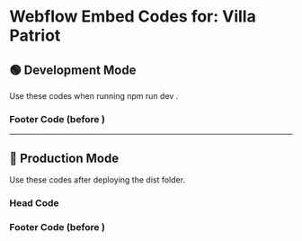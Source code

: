 # Webflow Embed Codes for: Villa Patriot

## 🟢 Development Mode

Use these codes when running 
npm run dev
.

### Footer Code (before </body>)

<script type="module" src="http://localhost:5174/src/loader.js" defer></script>

---

## 🚀 Production Mode

Use these codes after deploying the 
dist
 folder.

### Head Code

<link rel="stylesheet" href="https://villa-patriot.codes.flexagency.cz/assets/loader.css" type="text/css">

### Footer Code (before </body>)

<script type="module" src="https://villa-patriot.codes.flexagency.cz/assets/loader.js" defer></script>